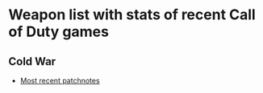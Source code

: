 # Weapon list with stats of recent Call of Duty games
## Cold War
- [Most recent patchnotes](https://github.com/tqmdev/CoD-Weapons/blob/master/Black%20Ops:%20Cold%20War/Patch_210506.md)
